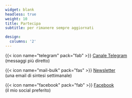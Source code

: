 ```yaml
---
widget: blank
headless: true
weight: 10
title: Partecipa
subtitle: per rimanere sempre aggiornati

design:
  columns: '2'
---
```


{{< icon name="telegram" pack="fab" >}} [Canale Telegram](https://t.me/cecere2042)  
(messaggi più diretto)

{{< icon name="mail-bulk" pack="fas" >}} [Newsletter](https://cecere.substack.com/subscribe)  
(una email di sintesi settimanale)

{{< icon name="facebook" pack="fab" >}} [Facebook](https://www.facebook.com/cecere.xyz)  
(il mio social preferito)
